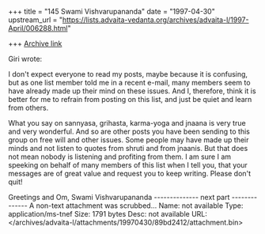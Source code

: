 +++
title = "145 Swami Vishvarupananda"
date = "1997-04-30"
upstream_url = "https://lists.advaita-vedanta.org/archives/advaita-l/1997-April/006288.html"

+++
[Archive link](https://lists.advaita-vedanta.org/archives/advaita-l/1997-April/006288.html)

Giri wrote:

I don't expect everyone to read my posts, maybe
because it is confusing, but as one list member told me in a recent
e-mail, many members seem to have already made up their mind on these
issues.  And I, therefore, think it is better for me to refrain from
posting on this list, and just be quiet and learn from others.

What you say on sannyasa, grihasta, karma-yoga and jnaana is very true and very wonderful. And so are other posts you have been sending to this group on free will and other issues. 
Some people may have made up their minds and not listen to quotes from shruti and from jnaanis. But that does not mean nobody is listening and profiting from them. I am sure I am speeking on behalf of many members of this list when I tell you, that your messages are of great value and request you to keep writing. Please don't quit!

Greetings and Om,
Swami Vishvarupananda
-------------- next part --------------
A non-text attachment was scrubbed...
Name: not available
Type: application/ms-tnef
Size: 1791 bytes
Desc: not available
URL: </archives/advaita-l/attachments/19970430/89bd2412/attachment.bin>
